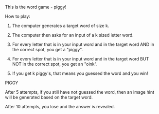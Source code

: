 This is the word game - piggy!

How to play:

1. The computer generates a target word of size k.

2. The computer then asks for an input of a k sized letter word.

3. For every letter that is in your input word and in the target word AND in the correct spot, you get a "piggy".

4. For every letter that is in your input word and in the target word BUT NOT in the correct spot, you get an "oink".

5. If you get k piggy's, that means you guessed the word and you win!

PIGGY

After 5 attempts, if you still have not guessed the word, then an image hint will be generated based on the target word.

After 10 attempts, you lose and the answer is revealed.
